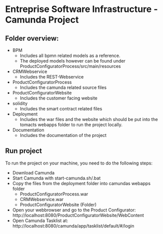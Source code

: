 # Entreprise Software Infrastructure - Camunda Project



## Folder overview:

  - BPM
    - Includes all bpmn related models as a reference. 
    - The deployed models however can be found under ProductConfiguratorProcess/src/main/resources
  - CRMWebservice
    - Includes the REST-Webservice
  - ProductConfiguratorProcess
    - Includes the camunda related source files
  - ProductConfiguratorWebsite
    - Includes the customer facing website
  - solidity
    - Includes the smart contract related files
  - Deployment
    - Includes the war files and the website which should be put into the tomacts webapps folder to run the project locally.
  - Documentation
    - Includes the documentation of the project




## Run project
To run the project on your machine, you need to do the following steps:
  - Download Camunda
  - Start Camunda with start-camunda.sh/.bat
  - Copy the files from the deployment folder into camundas webapps folder
    - ProductConfiguratorProcess.war
    - CRMWebservice.war
    - ProductConfiguratorWebsite (Folder)
  - Open your webbrowser and go to the Product Configurator: http://localhost:8080/ProductConfiguratorWebsite/WebContent
  - Open Camunda Tasklist at: http://localhost:8080/camunda/app/tasklist/default/#/login

